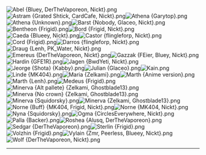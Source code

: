 ![Abel {Bluey, DerTheVaporeon, Nickt}.png](https://raw.githubusercontent.com/Klokinator/FE-Repo/main/Portrait%20Repository/FE01,%203,%2011-12%20Mugs%20(Shadow%20Dragon,%20Mystery,%20and%20Remakes)/Halfbodies/Abel%20%7BBluey,%20DerTheVaporeon,%20Nickt%7D.png "Abel {Bluey, DerTheVaporeon, Nickt}.png")![Astram {Grated Shtick, CardCafe, Nickt}.png](https://raw.githubusercontent.com/Klokinator/FE-Repo/main/Portrait%20Repository/FE01,%203,%2011-12%20Mugs%20(Shadow%20Dragon,%20Mystery,%20and%20Remakes)/Halfbodies/Astram%20%7BGrated%20Shtick,%20CardCafe,%20Nickt%7D.png "Astram {Grated Shtick, CardCafe, Nickt}.png")![Athena {Garytop}.png](https://raw.githubusercontent.com/Klokinator/FE-Repo/main/Portrait%20Repository/FE01,%203,%2011-12%20Mugs%20(Shadow%20Dragon,%20Mystery,%20and%20Remakes)/Halfbodies/Athena%20%7BGarytop%7D.png "Athena {Garytop}.png")![Athena {Unknown}.png](https://raw.githubusercontent.com/Klokinator/FE-Repo/main/Portrait%20Repository/FE01,%203,%2011-12%20Mugs%20(Shadow%20Dragon,%20Mystery,%20and%20Remakes)/Halfbodies/Athena%20%7BUnknown%7D.png "Athena {Unknown}.png")![Barst {Nobody, Glaceo, Nickt}.png](https://raw.githubusercontent.com/Klokinator/FE-Repo/main/Portrait%20Repository/FE01,%203,%2011-12%20Mugs%20(Shadow%20Dragon,%20Mystery,%20and%20Remakes)/Halfbodies/Barst%20%7BNobody,%20Glaceo,%20Nickt%7D.png "Barst {Nobody, Glaceo, Nickt}.png")![Bentheon {Frigid}.png](https://raw.githubusercontent.com/Klokinator/FE-Repo/main/Portrait%20Repository/FE01,%203,%2011-12%20Mugs%20(Shadow%20Dragon,%20Mystery,%20and%20Remakes)/Halfbodies/Bentheon%20%7BFrigid%7D.png "Bentheon {Frigid}.png")![Bord {Frigid, Nickt}.png](https://raw.githubusercontent.com/Klokinator/FE-Repo/main/Portrait%20Repository/FE01,%203,%2011-12%20Mugs%20(Shadow%20Dragon,%20Mystery,%20and%20Remakes)/Halfbodies/Bord%20%7BFrigid,%20Nickt%7D.png "Bord {Frigid, Nickt}.png")![Caeda {Blueey, Nickt}.png](https://raw.githubusercontent.com/Klokinator/FE-Repo/main/Portrait%20Repository/FE01,%203,%2011-12%20Mugs%20(Shadow%20Dragon,%20Mystery,%20and%20Remakes)/Halfbodies/Caeda%20%7BBlueey,%20Nickt%7D.png "Caeda {Blueey, Nickt}.png")![Castor {flingleforp, Nickt}.png](https://raw.githubusercontent.com/Klokinator/FE-Repo/main/Portrait%20Repository/FE01,%203,%2011-12%20Mugs%20(Shadow%20Dragon,%20Mystery,%20and%20Remakes)/Halfbodies/Castor%20%7Bflingleforp,%20Nickt%7D.png "Castor {flingleforp, Nickt}.png")![Cord {Frigid}.png](https://raw.githubusercontent.com/Klokinator/FE-Repo/main/Portrait%20Repository/FE01,%203,%2011-12%20Mugs%20(Shadow%20Dragon,%20Mystery,%20and%20Remakes)/Halfbodies/Cord%20%7BFrigid%7D.png "Cord {Frigid}.png")![Darros {flingleforp, Nickt}.png](https://raw.githubusercontent.com/Klokinator/FE-Repo/main/Portrait%20Repository/FE01,%203,%2011-12%20Mugs%20(Shadow%20Dragon,%20Mystery,%20and%20Remakes)/Halfbodies/Darros%20%7Bflingleforp,%20Nickt%7D.png "Darros {flingleforp, Nickt}.png")![Draug {Lenh, PK_Water, Nickt}.png](https://raw.githubusercontent.com/Klokinator/FE-Repo/main/Portrait%20Repository/FE01,%203,%2011-12%20Mugs%20(Shadow%20Dragon,%20Mystery,%20and%20Remakes)/Halfbodies/Draug%20%7BLenh,%20PK_Water,%20Nickt%7D.png "Draug {Lenh, PK_Water, Nickt}.png")![Emereus {DerTheVaporeon, Nickt}.png](https://raw.githubusercontent.com/Klokinator/FE-Repo/main/Portrait%20Repository/FE01,%203,%2011-12%20Mugs%20(Shadow%20Dragon,%20Mystery,%20and%20Remakes)/Halfbodies/Emereus%20%7BDerTheVaporeon,%20Nickt%7D.png "Emereus {DerTheVaporeon, Nickt}.png")![Gazzak {FEier, Bluey, Nickt}.png](https://raw.githubusercontent.com/Klokinator/FE-Repo/main/Portrait%20Repository/FE01,%203,%2011-12%20Mugs%20(Shadow%20Dragon,%20Mystery,%20and%20Remakes)/Halfbodies/Gazzak%20%7BFEier,%20Bluey,%20Nickt%7D.png "Gazzak {FEier, Bluey, Nickt}.png")![Hardin {GFE1R}.png](https://raw.githubusercontent.com/Klokinator/FE-Repo/main/Portrait%20Repository/FE01,%203,%2011-12%20Mugs%20(Shadow%20Dragon,%20Mystery,%20and%20Remakes)/Halfbodies/Hardin%20%7BGFE1R%7D.png "Hardin {GFE1R}.png")![Jagen {BwdYeti, Nickt}.png](https://raw.githubusercontent.com/Klokinator/FE-Repo/main/Portrait%20Repository/FE01,%203,%2011-12%20Mugs%20(Shadow%20Dragon,%20Mystery,%20and%20Remakes)/Halfbodies/Jagen%20%7BBwdYeti,%20Nickt%7D.png "Jagen {BwdYeti, Nickt}.png")![Jeorge {Shota} {Kabby}.png](https://raw.githubusercontent.com/Klokinator/FE-Repo/main/Portrait%20Repository/FE01,%203,%2011-12%20Mugs%20(Shadow%20Dragon,%20Mystery,%20and%20Remakes)/Halfbodies/Jeorge%20(Shota)%20%7BKabby%7D.png "Jeorge {Shota} {Kabby}.png")![Julian {Glaceo}.png](https://raw.githubusercontent.com/Klokinator/FE-Repo/main/Portrait%20Repository/FE01,%203,%2011-12%20Mugs%20(Shadow%20Dragon,%20Mystery,%20and%20Remakes)/Halfbodies/Julian%20%7BGlaceo%7D.png "Julian {Glaceo}.png")![Kain.png](https://raw.githubusercontent.com/Klokinator/FE-Repo/main/Portrait%20Repository/FE01,%203,%2011-12%20Mugs%20(Shadow%20Dragon,%20Mystery,%20and%20Remakes)/Halfbodies/Kain.png "Kain.png")![Linde {MK404}.png](https://raw.githubusercontent.com/Klokinator/FE-Repo/main/Portrait%20Repository/FE01,%203,%2011-12%20Mugs%20(Shadow%20Dragon,%20Mystery,%20and%20Remakes)/Halfbodies/Linde%20%7BMK404%7D.png "Linde {MK404}.png")![Maria {Zelkami}.png](https://raw.githubusercontent.com/Klokinator/FE-Repo/main/Portrait%20Repository/FE01,%203,%2011-12%20Mugs%20(Shadow%20Dragon,%20Mystery,%20and%20Remakes)/Halfbodies/Maria%20%7BZelkami%7D.png "Maria {Zelkami}.png")![Marth {Anime version}.png](https://raw.githubusercontent.com/Klokinator/FE-Repo/main/Portrait%20Repository/FE01,%203,%2011-12%20Mugs%20(Shadow%20Dragon,%20Mystery,%20and%20Remakes)/Halfbodies/Marth%20(Anime%20version).png "Marth {Anime version}.png")![Marth {Lenh}.png](https://raw.githubusercontent.com/Klokinator/FE-Repo/main/Portrait%20Repository/FE01,%203,%2011-12%20Mugs%20(Shadow%20Dragon,%20Mystery,%20and%20Remakes)/Halfbodies/Marth%20%7BLenh%7D.png "Marth {Lenh}.png")![Medeus {Frigid}.png](https://raw.githubusercontent.com/Klokinator/FE-Repo/main/Portrait%20Repository/FE01,%203,%2011-12%20Mugs%20(Shadow%20Dragon,%20Mystery,%20and%20Remakes)/Halfbodies/Medeus%20%7BFrigid%7D.png "Medeus {Frigid}.png")![Minerva {Alt pallete} {Zelkami, Ghostblade13}.png](https://raw.githubusercontent.com/Klokinator/FE-Repo/main/Portrait%20Repository/FE01,%203,%2011-12%20Mugs%20(Shadow%20Dragon,%20Mystery,%20and%20Remakes)/Halfbodies/Minerva%20(Alt%20pallete)%20%7BZelkami,%20Ghostblade13%7D.png "Minerva {Alt pallete} {Zelkami, Ghostblade13}.png")![Minerva {No crown} {Zelkami, Ghostblade13}.png](https://raw.githubusercontent.com/Klokinator/FE-Repo/main/Portrait%20Repository/FE01,%203,%2011-12%20Mugs%20(Shadow%20Dragon,%20Mystery,%20and%20Remakes)/Halfbodies/Minerva%20(No%20crown)%20%7BZelkami,%20Ghostblade13%7D.png "Minerva {No crown} {Zelkami, Ghostblade13}.png")![Minerva {Squidorsky}.png](https://raw.githubusercontent.com/Klokinator/FE-Repo/main/Portrait%20Repository/FE01,%203,%2011-12%20Mugs%20(Shadow%20Dragon,%20Mystery,%20and%20Remakes)/Halfbodies/Minerva%20%7BSquidorsky%7D.png "Minerva {Squidorsky}.png")![Minerva {Zelkami, Ghostblade13}.png](https://raw.githubusercontent.com/Klokinator/FE-Repo/main/Portrait%20Repository/FE01,%203,%2011-12%20Mugs%20(Shadow%20Dragon,%20Mystery,%20and%20Remakes)/Halfbodies/Minerva%20%7BZelkami,%20Ghostblade13%7D.png "Minerva {Zelkami, Ghostblade13}.png")![Norne {Buff} {MK404, Frigid, Nickt}.png](https://raw.githubusercontent.com/Klokinator/FE-Repo/main/Portrait%20Repository/FE01,%203,%2011-12%20Mugs%20(Shadow%20Dragon,%20Mystery,%20and%20Remakes)/Halfbodies/Norne%20(Buff)%20%7BMK404,%20Frigid,%20Nickt%7D.png "Norne {Buff} {MK404, Frigid, Nickt}.png")![Norne {MK404, Nickt}.png](https://raw.githubusercontent.com/Klokinator/FE-Repo/main/Portrait%20Repository/FE01,%203,%2011-12%20Mugs%20(Shadow%20Dragon,%20Mystery,%20and%20Remakes)/Halfbodies/Norne%20%7BMK404,%20Nickt%7D.png "Norne {MK404, Nickt}.png")![Nyna {Squidorsky}.png](https://raw.githubusercontent.com/Klokinator/FE-Repo/main/Portrait%20Repository/FE01,%203,%2011-12%20Mugs%20(Shadow%20Dragon,%20Mystery,%20and%20Remakes)/Halfbodies/Nyna%20%7BSquidorsky%7D.png "Nyna {Squidorsky}.png")![Ogma {CirclesEverywhere, Nickt}.png](https://raw.githubusercontent.com/Klokinator/FE-Repo/main/Portrait%20Repository/FE01,%203,%2011-12%20Mugs%20(Shadow%20Dragon,%20Mystery,%20and%20Remakes)/Halfbodies/Ogma%20%7BCirclesEverywhere,%20Nickt%7D.png "Ogma {CirclesEverywhere, Nickt}.png")![Palla {Backer}.png](https://raw.githubusercontent.com/Klokinator/FE-Repo/main/Portrait%20Repository/FE01,%203,%2011-12%20Mugs%20(Shadow%20Dragon,%20Mystery,%20and%20Remakes)/Halfbodies/Palla%20%7BBacker%7D.png "Palla {Backer}.png")![Roshea {Alusq, DerTheVaporeon}.png](https://raw.githubusercontent.com/Klokinator/FE-Repo/main/Portrait%20Repository/FE01,%203,%2011-12%20Mugs%20(Shadow%20Dragon,%20Mystery,%20and%20Remakes)/Halfbodies/Roshea%20%7BAlusq,%20DerTheVaporeon%7D.png "Roshea {Alusq, DerTheVaporeon}.png")![Sedgar {DerTheVaporeon}.png](https://raw.githubusercontent.com/Klokinator/FE-Repo/main/Portrait%20Repository/FE01,%203,%2011-12%20Mugs%20(Shadow%20Dragon,%20Mystery,%20and%20Remakes)/Halfbodies/Sedgar%20%7BDerTheVaporeon%7D.png "Sedgar {DerTheVaporeon}.png")![Sterlin {Frigid}.png](https://raw.githubusercontent.com/Klokinator/FE-Repo/main/Portrait%20Repository/FE01,%203,%2011-12%20Mugs%20(Shadow%20Dragon,%20Mystery,%20and%20Remakes)/Halfbodies/Sterlin%20%7BFrigid%7D.png "Sterlin {Frigid}.png")![Volzhin {Frigid}.png](https://raw.githubusercontent.com/Klokinator/FE-Repo/main/Portrait%20Repository/FE01,%203,%2011-12%20Mugs%20(Shadow%20Dragon,%20Mystery,%20and%20Remakes)/Halfbodies/Volzhin%20%7BFrigid%7D.png "Volzhin {Frigid}.png")![Vylain {Zmr, Peerless, Blueey, Nickt}.png](https://raw.githubusercontent.com/Klokinator/FE-Repo/main/Portrait%20Repository/FE01,%203,%2011-12%20Mugs%20(Shadow%20Dragon,%20Mystery,%20and%20Remakes)/Halfbodies/Vylain%20%7BZmr,%20Peerless,%20Blueey,%20Nickt%7D.png "Vylain {Zmr, Peerless, Blueey, Nickt}.png")![Wolf {DerTheVaporeon, Nickt}.png](https://raw.githubusercontent.com/Klokinator/FE-Repo/main/Portrait%20Repository/FE01,%203,%2011-12%20Mugs%20(Shadow%20Dragon,%20Mystery,%20and%20Remakes)/Halfbodies/Wolf%20%7BDerTheVaporeon,%20Nickt%7D.png "Wolf {DerTheVaporeon, Nickt}.png")



----

